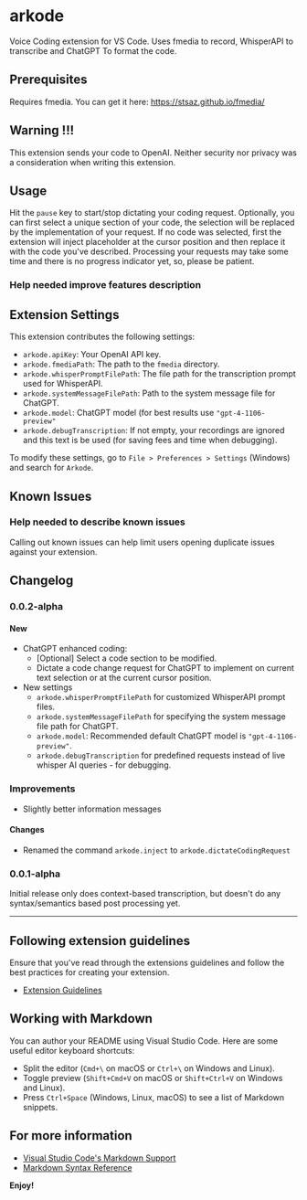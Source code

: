 # arkode

Voice Coding extension for VS Code.
Uses fmedia to record, WhisperAPI to transcribe and ChatGPT To format the code.

## Prerequisites

Requires fmedia. You can get it here: https://stsaz.github.io/fmedia/

## Warning !!!

This extension sends your code to OpenAI.
Neither security nor privacy was a consideration when writing this extension.

## Usage

Hit the `pause` key to start/stop dictating your coding request.
Optionally, you can first select a unique section of your code,
the selection will be replaced by the implementation of your request.
If no code was selected, first the extension will inject placeholder at the cursor position and then replace it with the code you've described.
Processing your requests may take some time and there is no progress indicator yet,
so, please be patient.

### Help needed improve features description

## Extension Settings

This extension contributes the following settings:

- `arkode.apiKey`: Your OpenAI API key.
- `arkode.fmediaPath`: The path to the `fmedia` directory.
- `arkode.whisperPromptFilePath`: The file path for the transcription prompt used for WhisperAPI.
- `arkode.systemMessageFilePath`: Path to the system message file for ChatGPT.
- `arkode.model`: ChatGPT model (for best results use `"gpt-4-1106-preview"`
- `arkode.debugTranscription`: If not empty, your recordings are ignored and this text is be used (for saving fees and time when debugging).

To modify these settings, go to `File > Preferences > Settings` (Windows) and search for `Arkode`.


## Known Issues

### Help needed to describe known issues

Calling out known issues can help limit users opening duplicate issues against your extension.

## Changelog

### 0.0.2-alpha

#### New
- ChatGPT enhanced coding:
  - [Optional] Select a code section to be modified.
  - Dictate a code change request for ChatGPT to implement on current text selection or at the current cursor position.
- New settings
  - `arkode.whisperPromptFilePath` for customized WhisperAPI prompt files.
  - `arkode.systemMessageFilePath` for specifying the system message file path for ChatGPT.
  - `arkode.model`: Recommended default ChatGPT model is `"gpt-4-1106-preview"`.
  - `arkode.debugTranscription` for predefined requests instead of live whisper AI queries - for debugging.

### Improvements

- Slightly better information messages

#### Changes
- Renamed the command `arkode.inject` to `arkode.dictateCodingRequest`

### 0.0.1-alpha

Initial release only does context-based transcription, but doesn't do any syntax/semantics based post processing yet.


---

## Following extension guidelines

Ensure that you've read through the extensions guidelines and follow the best practices for creating your extension.

* [Extension Guidelines](https://code.visualstudio.com/api/references/extension-guidelines)

## Working with Markdown

You can author your README using Visual Studio Code. Here are some useful editor keyboard shortcuts:

* Split the editor (`Cmd+\` on macOS or `Ctrl+\` on Windows and Linux).
* Toggle preview (`Shift+Cmd+V` on macOS or `Shift+Ctrl+V` on Windows and Linux).
* Press `Ctrl+Space` (Windows, Linux, macOS) to see a list of Markdown snippets.

## For more information

* [Visual Studio Code's Markdown Support](http://code.visualstudio.com/docs/languages/markdown)
* [Markdown Syntax Reference](https://help.github.com/articles/markdown-basics/)

**Enjoy!**
